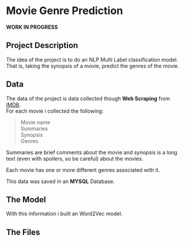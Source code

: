 # Movie Genre Prediction
**WORK IN PROGRESS**

## Project Description
The idea of the project is to do an NLP Multi Label classification model.   
That is, taking the synopsis of a movie, predict the genres of the movie.  

## Data
The data of the project is data collected though **Web Scraping** from  
[IMDB](www.imdb.com).   
For each movie i collected the following:
>Movie name  
> Summaries  
> Synopsis  
> Genres

Summaries are brief comments about the movie and synopsis is a long   
text (even with spoilers, so be careful) about the movies.

Each movie has one or more different genres associated with it.

This data was saved in an **MYSQL** Database.  

## The Model  
With this information i built an Word2Vec model.

## The Files
